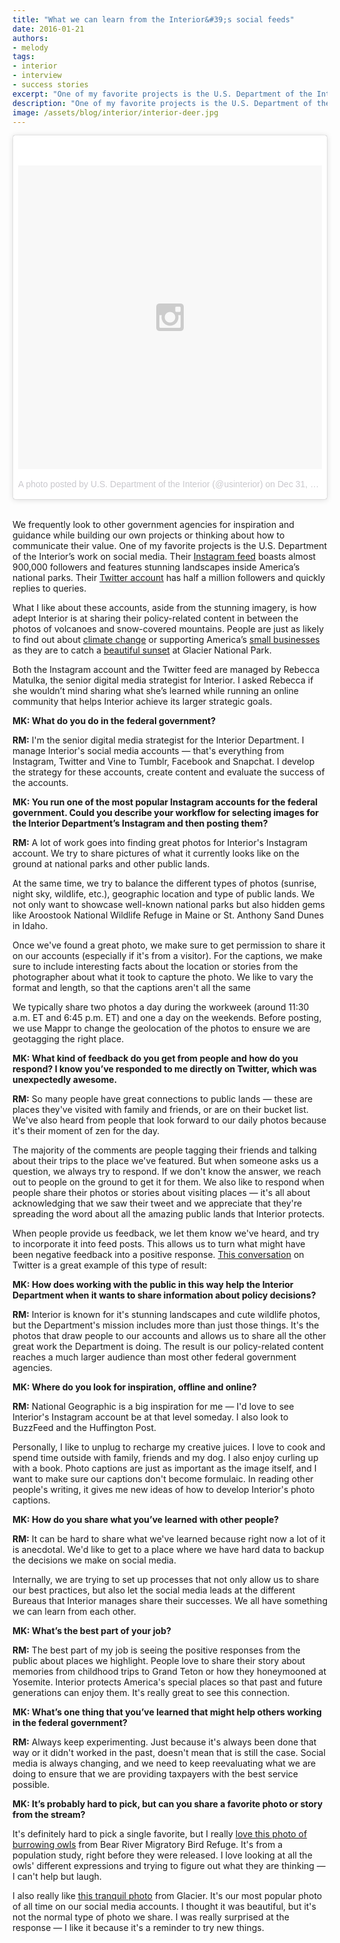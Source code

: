 ```yaml
---
title: "What we can learn from the Interior&#39;s social feeds"
date: 2016-01-21
authors:
- melody
tags:
- interior
- interview
- success stories
excerpt: "One of my favorite projects is the U.S. Department of the Interior&#39;s work on social media. I recently asked Rebecca Matulka, the senior digital media strategist for Interior what she’s learned while running an online community that helps Interior achieve its larger strategic goals."
description: "One of my favorite projects is the U.S. Department of the Interior&#39;s work on social media. I recently asked Rebecca Matulka, the senior digital media strategist for Interior what she’s learned while running an online community that helps Interior achieve its larger strategic goals."
image: /assets/blog/interior/interior-deer.jpg
---
```

<blockquote class="instagram-media" data-instgrm-version="6" style=" background:#FFF; border:0; border-radius:3px; box-shadow:0 0 1px 0 rgba(0,0,0,0.5),0 1px 10px 0 rgba(0,0,0,0.15); margin: 1px; max-width:658px; padding:0; width:99.375%; width:-webkit-calc(100% - 2px); width:calc(100% - 2px);"><div style="padding:8px;"> <div style=" background:#F8F8F8; line-height:0; margin-top:40px; padding:50.0% 0; text-align:center; width:100%;"> <div style=" background:url(data:image/png;base64,iVBORw0KGgoAAAANSUhEUgAAACwAAAAsCAMAAAApWqozAAAAGFBMVEUiIiI9PT0eHh4gIB4hIBkcHBwcHBwcHBydr+JQAAAACHRSTlMABA4YHyQsM5jtaMwAAADfSURBVDjL7ZVBEgMhCAQBAf//42xcNbpAqakcM0ftUmFAAIBE81IqBJdS3lS6zs3bIpB9WED3YYXFPmHRfT8sgyrCP1x8uEUxLMzNWElFOYCV6mHWWwMzdPEKHlhLw7NWJqkHc4uIZphavDzA2JPzUDsBZziNae2S6owH8xPmX8G7zzgKEOPUoYHvGz1TBCxMkd3kwNVbU0gKHkx+iZILf77IofhrY1nYFnB/lQPb79drWOyJVa/DAvg9B/rLB4cC+Nqgdz/TvBbBnr6GBReqn/nRmDgaQEej7WhonozjF+Y2I/fZou/qAAAAAElFTkSuQmCC); display:block; height:44px; margin:0 auto -44px; position:relative; top:-22px; width:44px;"></div></div><p style=" color:#c9c8cd; font-family:Arial,sans-serif; font-size:14px; line-height:17px; margin-bottom:0; margin-top:8px; overflow:hidden; padding:8px 0 7px; text-align:center; text-overflow:ellipsis; white-space:nowrap;"><a href="https://www.instagram.com/p/_-fx45Au4w/" style=" color:#c9c8cd; font-family:Arial,sans-serif; font-size:14px; font-style:normal; font-weight:normal; line-height:17px; text-decoration:none;" target="_blank">A photo posted by U.S. Department of the Interior (@usinterior)</a> on <time style=" font-family:Arial,sans-serif; font-size:14px; line-height:17px;" datetime="2016-01-01T00:35:27+00:00">Dec 31, 2015 at 4:35pm PST</time></p></div></blockquote>
<script async defer src="//platform.instagram.com/en_US/embeds.js"></script><br />

We frequently look to other government agencies for inspiration and
guidance while building our own projects or thinking about how to
communicate their value. One of my favorite projects is the U.S.
Department of the Interior’s work on social media. Their [Instagram
feed](https://www.instagram.com/usinterior/) boasts almost 900,000 followers
and features stunning landscapes inside America’s national parks. Their
[Twitter account](https://twitter.com/Interior) has half a
million followers and quickly replies to queries.

What I like about these accounts, aside from the stunning imagery, is
how adept Interior is at sharing their policy-related content in between
the photos of volcanoes and snow-covered mountains. People are just as
likely to find out about [climate change](https://twitter.com/Interior/status/667053537365504000) or
supporting America’s [small businesses](https://twitter.com/SecretaryJewell/status/670663658343702532) as they
are to catch a [beautiful sunset](https://twitter.com/Interior/status/670387539757395968) at Glacier
National Park.

Both the Instagram account and the Twitter feed are managed by Rebecca
Matulka, the senior digital media strategist for Interior. I asked
Rebecca if she wouldn’t mind sharing what she’s learned while running an
online community that helps Interior achieve its larger strategic goals.

**MK: What do you do in the federal government?**

**RM:** I'm the senior digital media strategist for the Interior
Department. I manage Interior's social media accounts — that's
everything from Instagram, Twitter and Vine to Tumblr, Facebook and
Snapchat. I develop the strategy for these accounts, create content and
evaluate the success of the accounts.

**MK: You run one of the most popular Instagram accounts for the federal
government. Could you describe your workflow for selecting images for
the Interior Department’s Instagram and then posting them?**

**RM:** A lot of work goes into finding great photos for Interior's
Instagram account. We try to share pictures of what it currently looks
like on the ground at national parks and other public lands.

At the same time, we try to balance the different types of photos
(sunrise, night sky, wildlife, etc.), geographic location and type of
public lands. We not only want to showcase well-known national parks but
also hidden gems like Aroostook National Wildlife Refuge in Maine or St.
Anthony Sand Dunes in Idaho.

Once we've found a great photo, we make sure to get permission to share
it on our accounts (especially if it's from a visitor). For the
captions, we make sure to include interesting facts about the location
or stories from the photographer about what it took to capture the
photo. We like to vary the format and length, so that the captions
aren't all the same

We typically share two photos a day during the workweek (around 11:30
a.m. ET and 6:45 p.m. ET) and one a day on the weekends. Before posting,
we use Mappr to change the geolocation of the photos to ensure we are
geotagging the right place.

**MK: What kind of feedback do you get from people and how do you
respond? I know you’ve responded to me directly on Twitter, which was
unexpectedly awesome.**

**RM:** So many people have great connections to public lands — these
are places they've visited with family and friends, or are on their
bucket list. We've also heard from people that look forward to our daily
photos because it's their moment of zen for the day.

The majority of the comments are people tagging their friends and
talking about their trips to the place we've featured. But when someone
asks us a question, we always try to respond. If we don't know the
answer, we reach out to people on the ground to get it for them. We also
like to respond when people share their photos or stories about visiting
places — it's all about acknowledging that we saw their tweet and we
appreciate that they're spreading the word about all the amazing public
lands that Interior protects.

When people provide us feedback, we let them know we've heard, and try
to incorporate it into feed posts. This allows us to turn what might
have been negative feedback into a positive response. [This
conversation](https://twitter.com/Interior/status/588775170137059328) on Twitter is a great example
of this type of result:

**MK: How does working with the public in this way help the Interior
Department when it wants to share information about policy decisions?**

**RM:** Interior is known for it's stunning landscapes and cute wildlife
photos, but the Department's mission includes more than just those
things. It's the photos that draw people to our accounts and allows us
to share all the other great work the Department is doing. The result is
our policy-related content reaches a much larger audience than most
other federal government agencies.

**MK: Where do you look for inspiration, offline and online?**

**RM:** National Geographic is a big inspiration for me — I'd love to
see Interior's Instagram account be at that level someday. I also look
to BuzzFeed and the Huffington Post.

Personally, I like to unplug to recharge my creative juices. I love to
cook and spend time outside with family, friends and my dog. I also
enjoy curling up with a book. Photo captions are just as important as
the image itself, and I want to make sure our captions don't become
formulaic. In reading other people's writing, it gives me new ideas of
how to develop Interior's photo captions.

**MK: How do you share what you’ve learned with other people?**

**RM:** It can be hard to share what we've learned because right now a
lot of it is anecdotal. We'd like to get to a place where we have hard
data to backup the decisions we make on social media.

Internally, we are trying to set up processes that not only allow us to
share our best practices, but also let the social media leads at the
different Bureaus that Interior manages share their successes. We all
have something we can learn from each other.

**MK: What’s the best part of your job?**

**RM:** The best part of my job is seeing the positive responses from
the public about places we highlight. People love to share their story
about memories from childhood trips to Grand Teton or how they
honeymooned at Yosemite. Interior protects America's special places so
that past and future generations can enjoy them. It's really great to
see this connection.

**MK: What’s one thing that you’ve learned that might help others
working in the federal government?**

**RM:** Always keep experimenting. Just because it's always been done
that way or it didn't worked in the past, doesn't mean that is still the
case. Social media is always changing, and we need to keep reevaluating
what we are doing to ensure that we are providing taxpayers with the
best service possible.

**MK: It’s probably hard to pick, but can you share a favorite photo or
story from the stream?**

It's definitely hard to pick a single favorite, but I really [love this
photo of burrowing
owls](https://instagram.com/p/00ROWxgu8c/?taken-by=usinterior) from
Bear River Migratory Bird Refuge. It's from a population study, right
before they were released. I love looking at all the owls' different
expressions and trying to figure out what they are thinking — I can't
help but laugh.

I also really like [this tranquil
photo](https://instagram.com/p/5qC4kegu8p/?taken-by=usinterior) from
Glacier. It's our most popular photo of all time on our social media
accounts. I thought it was beautiful, but it's not the normal type of
photo we share. I was really surprised at the response — I like it
because it's a reminder to try new things.
